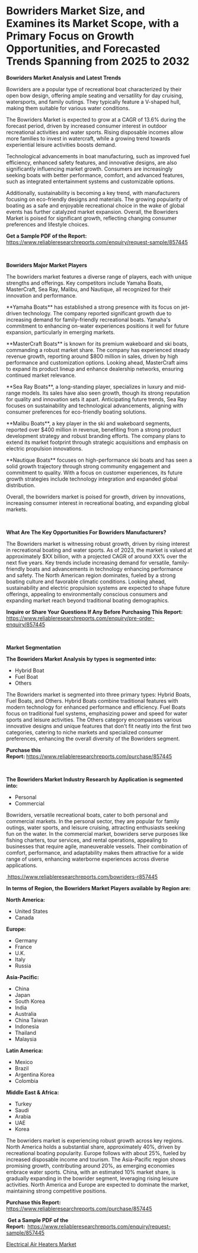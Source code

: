 <p><h1>Bowriders Market Size, and Examines its Market Scope, with a Primary Focus on Growth Opportunities, and Forecasted Trends Spanning from 2025 to 2032</h1></p><p><strong>Bowriders Market Analysis and Latest Trends</strong></p>
<p><p>Bowriders are a popular type of recreational boat characterized by their open bow design, offering ample seating and versatility for day cruising, watersports, and family outings. They typically feature a V-shaped hull, making them suitable for various water conditions. </p><p>The Bowriders Market is expected to grow at a CAGR of 13.6% during the forecast period, driven by increased consumer interest in outdoor recreational activities and water sports. Rising disposable incomes allow more families to invest in watercraft, while a growing trend towards experiential leisure activities boosts demand. </p><p>Technological advancements in boat manufacturing, such as improved fuel efficiency, enhanced safety features, and innovative designs, are also significantly influencing market growth. Consumers are increasingly seeking boats with better performance, comfort, and advanced features, such as integrated entertainment systems and customizable options. </p><p>Additionally, sustainability is becoming a key trend, with manufacturers focusing on eco-friendly designs and materials. The growing popularity of boating as a safe and enjoyable recreational choice in the wake of global events has further catalyzed market expansion. Overall, the Bowriders Market is poised for significant growth, reflecting changing consumer preferences and lifestyle choices.</p></p>
<p><strong>Get a Sample PDF of the Report:&nbsp;</strong> <a href="https://www.reliableresearchreports.com/enquiry/request-sample/857445?utm_campaign=2255&utm_medium=2&utm_source=Github&utm_content=ia&utm_term=09042025&utm_id=bowriders">https://www.reliableresearchreports.com/enquiry/request-sample/857445</a></p>
<p>&nbsp;</p>
<p><strong>Bowriders Major Market Players</strong></p>
<p><p>The bowriders market features a diverse range of players, each with unique strengths and offerings. Key competitors include Yamaha Boats, MasterCraft, Sea Ray, Malibu, and Nautique, all recognized for their innovation and performance.</p><p>**Yamaha Boats** has established a strong presence with its focus on jet-driven technology. The company reported significant growth due to increasing demand for family-friendly recreational boats. Yamaha's commitment to enhancing on-water experiences positions it well for future expansion, particularly in emerging markets.</p><p>**MasterCraft Boats** is known for its premium wakeboard and ski boats, commanding a robust market share. The company has experienced steady revenue growth, reporting around $800 million in sales, driven by high performance and customization options. Looking ahead, MasterCraft aims to expand its product lineup and enhance dealership networks, ensuring continued market relevance.</p><p>**Sea Ray Boats**, a long-standing player, specializes in luxury and mid-range models. Its sales have also seen growth, though its strong reputation for quality and innovation sets it apart. Anticipating future trends, Sea Ray focuses on sustainability and technological advancements, aligning with consumer preferences for eco-friendly boating solutions.</p><p>**Malibu Boats**, a key player in the ski and wakeboard segments, reported over $400 million in revenue, benefiting from a strong product development strategy and robust branding efforts. The company plans to extend its market footprint through strategic acquisitions and emphasis on electric propulsion innovations.</p><p>**Nautique Boats** focuses on high-performance ski boats and has seen a solid growth trajectory through strong community engagement and commitment to quality. With a focus on customer experiences, its future growth strategies include technology integration and expanded global distribution.</p><p>Overall, the bowriders market is poised for growth, driven by innovations, increasing consumer interest in recreational boating, and expanding global markets.</p></p>
<p>&nbsp;</p>
<p><strong>What Are The Key Opportunities For Bowriders Manufacturers?</strong></p>
<p><p>The Bowriders market is witnessing robust growth, driven by rising interest in recreational boating and water sports. As of 2023, the market is valued at approximately $XX billion, with a projected CAGR of around XX% over the next five years. Key trends include increasing demand for versatile, family-friendly boats and advancements in technology enhancing performance and safety. The North American region dominates, fueled by a strong boating culture and favorable climatic conditions. Looking ahead, sustainability and electric propulsion systems are expected to shape future offerings, appealing to environmentally conscious consumers and expanding market reach beyond traditional boating demographics.</p></p>
<p><strong>Inquire or Share Your Questions If Any Before Purchasing This Report:</strong> <a href="https://www.reliableresearchreports.com/enquiry/pre-order-enquiry/857445?utm_campaign=2255&utm_medium=2&utm_source=Github&utm_content=ia&utm_term=09042025&utm_id=bowriders">https://www.reliableresearchreports.com/enquiry/pre-order-enquiry/857445</a></p>
<p>&nbsp;</p>
<p><strong>Market Segmentation</strong></p>
<p><strong>The Bowriders Market Analysis by types is segmented into:</strong></p>
<p><ul><li>Hybrid Boat</li><li>Fuel Boat</li><li>Others</li></ul></p>
<p><p>The Bowriders market is segmented into three primary types: Hybrid Boats, Fuel Boats, and Others. Hybrid Boats combine traditional features with modern technology for enhanced performance and efficiency. Fuel Boats focus on traditional fuel systems, emphasizing power and speed for water sports and leisure activities. The Others category encompasses various innovative designs and unique features that don't fit neatly into the first two categories, catering to niche markets and specialized consumer preferences, enhancing the overall diversity of the Bowriders segment.</p></p>
<p><strong>Purchase this Report:&nbsp;</strong><a href="https://www.reliableresearchreports.com/purchase/857445?utm_campaign=2255&utm_medium=2&utm_source=Github&utm_content=ia&utm_term=09042025&utm_id=bowriders">https://www.reliableresearchreports.com/purchase/857445</a></p>
<p>&nbsp;</p>
<p><strong>The Bowriders Market Industry Research by Application is segmented into:</strong></p>
<p><ul><li>Personal</li><li>Commercial</li></ul></p>
<p><p>Bowriders, versatile recreational boats, cater to both personal and commercial markets. In the personal sector, they are popular for family outings, water sports, and leisure cruising, attracting enthusiasts seeking fun on the water. In the commercial market, bowriders serve purposes like fishing charters, tour services, and rental operations, appealing to businesses that require agile, maneuverable vessels. Their combination of comfort, performance, and adaptability makes them attractive for a wide range of users, enhancing waterborne experiences across diverse applications.</p></p>
<p><a href="https://www.reliableresearchreports.com/bowriders-r857445?utm_campaign=2255&utm_medium=2&utm_source=Github&utm_content=ia&utm_term=09042025&utm_id=bowriders">&nbsp;https://www.reliableresearchreports.com/bowriders-r857445</a></p>
<p><strong>In terms of Region, the Bowriders Market Players available by Region are:</strong></p>
<p>
    <p> <strong> North America: </strong>
        <ul>
            <li>United States</li>
            <li>Canada</li>
        </ul>
        </p> 
    <p> <strong> Europe: </strong>
        <ul>
            <li>Germany</li>
            <li>France</li>
            <li>U.K.</li>
            <li>Italy</li>
            <li>Russia</li>
        </ul>
        </p> 
    <p> <strong> Asia-Pacific: </strong>
        <ul>
            <li>China</li>
            <li>Japan</li>
            <li>South Korea</li>
            <li>India</li>
            <li>Australia</li>
            <li>China Taiwan</li>
            <li>Indonesia</li>
            <li>Thailand</li>
            <li>Malaysia</li>
        </ul>
        </p> 
    <p> <strong> Latin America: </strong>
        <ul>
            <li>Mexico</li>
            <li>Brazil</li>
            <li>Argentina Korea</li>
            <li>Colombia</li>
        </ul>
        </p> 
    <p> <strong> Middle East & Africa: </strong>
        <ul>
            <li>Turkey</li>
            <li>Saudi</li>
            <li>Arabia</li>
            <li>UAE</li>
            <li>Korea</li>
        </ul>
    </p>
    </p>
<p><p>The bowriders market is experiencing robust growth across key regions. North America holds a substantial share, approximately 40%, driven by recreational boating popularity. Europe follows with about 25%, fueled by increased disposable income and tourism. The Asia-Pacific region shows promising growth, contributing around 20%, as emerging economies embrace water sports. China, with an estimated 10% market share, is gradually expanding in the bowrider segment, leveraging rising leisure activities. North America and Europe are expected to dominate the market, maintaining strong competitive positions.</p></p>
<p><strong>Purchase this Report: </strong><a href="https://www.reliableresearchreports.com/purchase/857445?utm_campaign=2255&utm_medium=2&utm_source=Github&utm_content=ia&utm_term=09042025&utm_id=bowriders">https://www.reliableresearchreports.com/purchase/857445</a></p>
<p>&nbsp;<strong>Get a Sample PDF of the Report:&nbsp;&nbsp;</strong><a href="https://www.reliableresearchreports.com/enquiry/request-sample/857445?utm_campaign=2255&utm_medium=2&utm_source=Github&utm_content=ia&utm_term=09042025&utm_id=bowriders">https://www.reliableresearchreports.com/enquiry/request-sample/857445</a></p>
<p><strong></strong></p>
<p><p><a href="https://github.com/nicoletavirag/Market-Research-Report-List-5/blob/main/electrical-air-heaters-market.md?utm_campaign=2255&utm_medium=2&utm_source=Github&utm_content=ia&utm_term=09042025&utm_id=bowriders">Electrical Air Heaters Market</a></p></p>